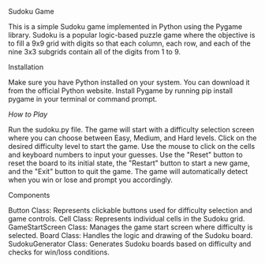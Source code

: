 Sudoku Game

This is a simple Sudoku game implemented in Python using the Pygame library. Sudoku is a popular logic-based puzzle game where the objective is to fill a 9x9 grid with digits so that each column, each row, and each of the nine 3x3 subgrids contain all of the digits from 1 to 9.

Installation

Make sure you have Python installed on your system. You can download it from the official Python website.
Install Pygame by running pip install pygame in your terminal or command prompt.

*How to Play*

Run the sudoku.py file.
The game will start with a difficulty selection screen where you can choose between Easy, Medium, and Hard levels.
Click on the desired difficulty level to start the game.
Use the mouse to click on the cells and keyboard numbers to input your guesses.
Use the "Reset" button to reset the board to its initial state, the "Restart" button to start a new game, and the "Exit" button to quit the game.
The game will automatically detect when you win or lose and prompt you accordingly.

Components

Button Class: Represents clickable buttons used for difficulty selection and game controls.
Cell Class: Represents individual cells in the Sudoku grid.
GameStartScreen Class: Manages the game start screen where difficulty is selected.
Board Class: Handles the logic and drawing of the Sudoku board.
SudokuGenerator Class: Generates Sudoku boards based on difficulty and checks for win/loss conditions.
